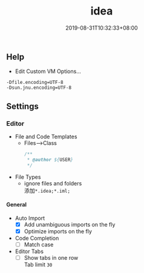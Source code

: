 ﻿---
title: "idea"
date: 2019-08-31T10:32:33+08:00
tags: [idea]
categories: [配置]
---

## Help
- Edit Custom VM Options...
```properties
-Dfile.encoding=UTF-8
-Dsun.jnu.encoding=UTF-8
```

## Settings
### Editor
- File and Code Templates
   - Files-->Class
      ```java
      /**
       * @author ${USER}
       */
      ```
- File Types
   - ignore files and folders  
添加`*.idea;*.iml;`

#### General
- Auto Import
   - [x] Add unambiguous imports on the fly
   - [x] Optimize imports on the fly
- Code Completion 
   - [ ] Match case
- Editor Tabs
   - [ ] Show tabs in one row  
   Tab limit `30`